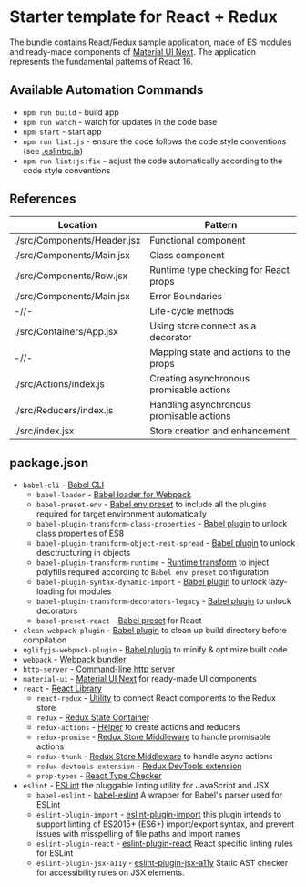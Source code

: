 # Starter template for React + Redux

The bundle contains React/Redux sample application, made of ES modules and ready-made components of [Material UI Next](https://material-ui-next.com).
The application represents the fundamental patterns of React 16.

## Available Automation Commands
- `npm run build` - build app
- `npm run watch` - watch for updates in the code base
- `npm start` - start app
- `npm run lint:js` - ensure the code follows the code style conventions (see [.eslintrc.js](./.eslintrc.js))
- `npm run lint:js:fix` - adjust the code automatically according to the code style conventions

## References

| Location  | Pattern |
| ------------- | ------------- |
| ./src/Components/Header.jsx | Functional component  |
| ./src/Components/Main.jsx   | Class component  |
| ./src/Components/Row.jsx    | Runtime type checking for React props  |
| ./src/Components/Main.jsx   | Error Boundaries  |
| -//-                        | Life-cycle methods  |
| ./src/Containers/App.jsx    | Using store connect as a decorator  |
| -//-                        | Mapping state and actions to the props  |
| ./src/Actions/index.js      | Creating asynchronous promisable actions  |
| ./src/Reducers/index.js     | Handling asynchronous promisable actions  |
| ./src/index.jsx             | Store creation and enhancement  |

## package.json

- `babel-cli` - [Babel CLI](https://babeljs.io/docs/usage/cli/)
  - `babel-loader` - [Babel loader for Webpack](https://github.com/babel/babel-loader)
  - `babel-preset-env` - [Babel env preset](https://github.com/babel/babel-preset-env) to include all the plugins required for target environment automatically
  - `babel-plugin-transform-class-properties`  - [Babel plugin](https://babeljs.io/docs/plugins/transform-class-properties/) to unlock class properties of ES8
  - `babel-plugin-transform-object-rest-spread` - [Babel plugin](https://babeljs.io/docs/plugins/transform-object-rest-spread/) to unlock desctructuring in objects
  - `babel-plugin-transform-runtime` - [Runtime transform](https://babeljs.io/docs/plugins/transform-runtime/) to inject polyfills required according to `Babel env preset` configuration
  - `babel-plugin-syntax-dynamic-import` - [Babel plugin](https://github.com/babel/babel/tree/master/packages/babel-plugin-syntax-dynamic-import) to unlock lazy-loading for modules
  - `babel-plugin-transform-decorators-legacy` - [Babel plugin](https://github.com/loganfsmyth/babel-plugin-transform-decorators-legacy) to unlock decorators
  - `babel-preset-react` - [Babel preset](https://github.com/loganfsmyth/babel-plugin-transform-decorators-legacy) for React
- `clean-webpack-plugin` - [Babel plugin](https://github.com/johnagan/clean-webpack-plugin) to clean up build directory before compilation
- `uglifyjs-webpack-plugin` - [Babel plugin](https://webpack.js.org/plugins/uglifyjs-webpack-plugin/) to minify & optimize built code
- `webpack` - [Webpack bundler](https://github.com/webpack/webpack)
- `http-server` - [Command-line http server](https://github.com/indexzero/http-server)
- `material-ui` - [Material UI Next](https://material-ui-next.com) for ready-made UI components
- `react` - [React Library](https://github.com/facebook/react)
  - `react-redux` - [Utility](https://github.com/reactjs/react-redux) to connect React components to the Redux store
  - `redux` - [Redux State Container](https://redux.js.org/)
  - `redux-actions` - [Helper](https://github.com/reduxactions/redux-actions) to create actions and reducers
  - `redux-promise` - [Redux Store Middleware](https://github.com/acdlite/redux-promise) to handle promisable actions
  - `redux-thunk` - [Redux Store Middleware](https://github.com/gaearon/redux-thunk) to handle async actions
  - `redux-devtools-extension` - [Redux DevTools extension](https://github.com/zalmoxisus/redux-devtools-extension)
  - `prop-types` - [React Type Checker](https://github.com/facebook/prop-types)
- `eslint` - [ESLint](https://eslint.org/) the pluggable linting utility for JavaScript and JSX
  - `babel-eslint` - [babel-eslint](https://github.com/babel/babel-eslint) A wrapper for Babel's parser used for ESLint
  - `eslint-plugin-import` - [eslint-plugin-import](https://github.com/benmosher/eslint-plugin-import) this plugin intends to support linting of ES2015+ (ES6+) import/export syntax, and prevent issues with misspelling of file paths and import names
  - `eslint-plugin-react` - [eslint-plugin-react](https://github.com/yannickcr/eslint-plugin-react) React specific linting rules for ESLint
  - `eslint-plugin-jsx-a11y` - [eslint-plugin-jsx-a11y](https://github.com/evcohen/eslint-plugin-jsx-a11y) Static AST checker for accessibility rules on JSX elements.